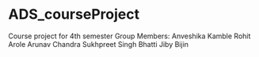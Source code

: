 # ADS_courseProject

Course project for 4th semester
Group Members:
Anveshika Kamble
Rohit Arole
Arunav Chandra
Sukhpreet Singh Bhatti
Jiby Bijin
